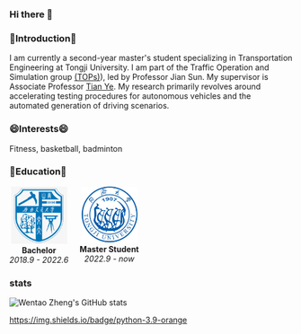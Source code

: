 ### Hi there 👋

### 💬Introduction💬

I am currently a second-year master's student specializing in Transportation Engineering at Tongji University. I am part of the Traffic Operation and Simulation group [(TOPs)](https://tops.tongji.edu.cn/)), led by Professor Jian Sun. My supervisor is Associate Professor [Tian Ye](https://tops.tongji.edu.cn/info/1031/1185.htm). My research primarily revolves around accelerating testing procedures for autonomous vehicles and the automated generation of driving scenarios.

### 😄Interests😄

Fitness, basketball, badminton

### 🌱Education🌱

<div style="float: left; margin-right: 20px; text-align: center;">
  <img src="swjtu.png" alt="southwest jiaotong university Logo" width="100"/>
  <div><strong>Bachelor</strong></div>
  <div><em>2018.9 - 2022.6</em></div>
</div>

<div style="float: left; margin-right: 20px; text-align: center;">
  <img src="tongji.png" alt="tongji Logo" width="100"/>
  <div><strong>Master Student</strong></div>
  <div><em>2022.9 - now</em></div>
</div>

<!-- Clear floats after the columns -->
<div style="clear: both;"></div>

### stats

![Wentao Zheng's GitHub stats](https://github-readme-stats.vercel.app/api?username=WentaoZheng945&count_private=true&show_icons=true&theme=radical)

https://img.shields.io/badge/python-3.9-orange

<!--
**WentaoZheng945/WentaoZheng945** is a ✨ _special_ ✨ repository because its `README.md` (this file) appears on your GitHub profile.

Here are some ideas to get you started:

- 🔭 I’m currently working on ...
- 🌱 I’m currently learning ...
- 👯 I’m looking to collaborate on ...
- 🤔 I’m looking for help with ...
- 💬 Ask me about ...
- 📫 How to reach me: ...
- 😄 Pronouns: ...
- ⚡ Fun fact: ...
-->
